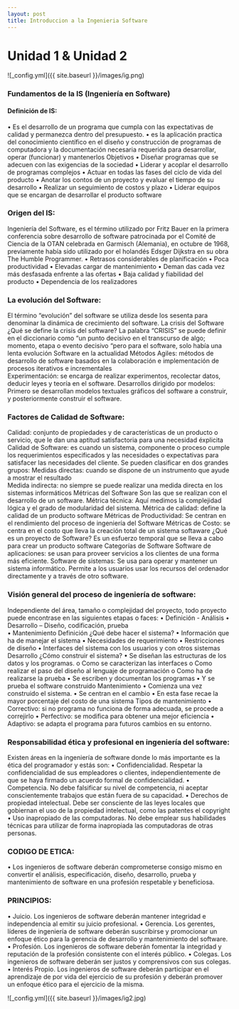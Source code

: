 ```yaml
---
layout: post
title: Introduccion a la Ingenieria Software
---
```


# Unidad 1 & Unidad 2

![_config.yml]({{ site.baseurl }}/images/ig.png)

### Fundamentos de la IS (Ingeniería en Software)

#### Definición de IS: 
•	Es el desarrollo de un programa que cumpla con las expectativas de calidad y permanezca dentro del presupuesto.
•	es la aplicación practica del conocimiento científico en el diseño y construcción de programas de computadora y la documentación necesaria requerida para desarrollar, operar (funcionar) y mantenerlos
Objetivos 
•	Diseñar programas que se adecuen con las exigencias de la sociedad
•	Liderar y acoplar el desarrollo de programas complejos 
•	Actuar en todas las fases del ciclo de vida del producto
•	Anotar los contos de un proyecto y evaluar el tiempo de su desarrollo 
•	 Realizar un seguimiento de costos y plazo 
•	Liderar  equipos que se encargan de desarrollar el producto software

### Origen del IS:

Ingeniería del Software, es el término utilizado por Fritz Bauer en la primera conferencia sobre desarrollo de software patrocinada por el Comité de Ciencia de la OTAN celebrada en Garmisch (Alemania), en octubre de 1968, previamente había sido utilizado por el holandés Edsger Dijkstra en su obra The Humble Programmer.
•	Retrasos considerables de planificación 
•	Poca productividad 
•	Elevadas cargar de mantenimiento 
•	Deman
das cada vez más desfasada enfrente a las ofertas 
•	Baja calidad y fiabilidad del producto 
•	Dependencia de los realizadores 

### La evolución del Software: 

El término “evolución” del software se utiliza desde los sesenta para denominar la dinámica de crecimiento del software.
La crisis del Software
¿Qué se define la crisis del software? 
La palabra “CRISIS” se puede definir en el diccionario como “un punto decisivo en el transcurso de algo; momento, etapa o evento decisivo “pero para el software, solo había una lenta evolución
Software en la actualidad 
Métodos Agiles: métodos de desarrollo de software basados en la colaboración e implementación de procesos iterativos e incrementales  
Experimentación: se encarga de realizar experimentos, recolectar datos, deducir leyes y teoría en el software.
Desarrollos dirigido por modelos: Primero se desarrollan modelos textuales gráficos del software a construir, y posteriormente construir el software.

### Factores de Calidad  de Software:

Calidad: conjunto de propiedades y de características de un producto o servicio, que le dan una aptitud satisfactoria para una necesidad éxplicita
Calidad de Software: es cuando un sistema, componente o proceso cumple los requerimientos especificados y las necesidades o expectativas para satisfacer las necesidades del cliente.
Se pueden clasificar en dos grandes grupos:
Medidas directas: cuando se dispone de un instrumento que ayude a mostrar el resultado  
Medida indirecta: no siempre se puede realizar una medida directa en los sistemas informáticos
Métricas del Software
Son las que se realizan con el desarrollo de un software.
Métrica técnica: Aquí medimos la complejidad lógica y el grado de modularidad del sistema. 
Métrica de calidad: define la calidad de un producto software
Métricas de Productividad: Se centran en el rendimiento del proceso de ingeniería del Software
Métricas de Costo: se centra en el costo que lleva la creación total de un sistema softaware
¿Qué es un proyecto de Software?
Es un esfuerzo temporal que se lleva a cabo para crear un producto software 
Categorías de Software
Software de aplicaciones: se usan para proveer servicios a los clientes de una forma más eficiente.
Software de sistemas: Se usa para operar y mantener un sistema informático. Permite a los usuarios usar los recursos del ordenador directamente y a través de otro software. 

### Visión general del proceso de ingeniería de software: 

Independiente del área, tamaño o complejidad del proyecto, todo proyecto puede encontrase en las siguientes etapas o faces:
•	Definición - Análisis 
•	Desarrollo – Diseño, codificación, prueba  
•	Mantenimiento 
Definición 
¿Qué debe hacer el sistema?	
•	Información que ha de manejar el sistema
•	Necesidades de requerimiento
•	Restricciones de diseño
•	Interfaces del sistema con los usuarios y con otros sistemas 
Desarrollo 
¿Cómo construir el sistema?
•	Se diseñan las estructuras de los datos y los programas.
o	Como se caracterizan las interfaces 
o	Como realizar el paso del diseño al lenguaje de programación 
o	Como ha de realizarse la prueba 
•	Se escriben y documentan los programas 
•	Y se prueba el software construido 
Mantenimiento
•	Comienza una vez construido el sistema.
•	Se centran en el cambio
•	En esta fase recae la mayor porcentaje del costo de una sistema 
Tipos de mantenimiento
•	Correctivo: si no programa no funciona de forma adecuada, se procede a correjirlo 
•	Perfectivo: se modifica para obtener una mejor eficiencia 
•	Adaptivo: se adapta el programa para futuros cambios en su entorno. 

### Responsabilidad ética y profesional en ingeniería del software:

Existen áreas en la ingeniería de software donde lo más importante es la ética del programador y estás son:
•	Confidencialidad. Respetar la confidencialidad de sus empleadores o clientes, independientemente de que se haya firmado un acuerdo formal de confidencialidad.
•	Competencia. No debe falsificar su nivel de competencia, ni aceptar conscientemente trabajos que están fuera de su capacidad.
•	Derechos de propiedad intelectual. Debe ser consciente de las leyes locales que gobiernan el uso de la propiedad intelectual, como las patentes el  copyright
•	Uso inapropiado de las computadoras. No debe emplear sus habilidades técnicas para utilizar de forma inapropiada las computadoras de otras personas.


### CODIGO DE ETICA:
•	Los ingenieros de software deberán comprometerse consigo mismo en convertir el análisis, especificación, diseño, desarrollo, prueba y mantenimiento de software en una profesión respetable y beneficiosa. 

### PRINCIPIOS:
•	Juicio. Los ingenieros de software deberán mantener integridad e independencia al emitir su juicio profesional.
•	Gerencia. Los gerentes,  líderes de ingeniería de software deberán suscribirse y promocionar un enfoque ético para la gerencia de desarrollo y mantenimiento del software.
•	Profesión. Los ingenieros de software deberán fomentar la integridad y reputación de la profesión consistente con el interés público.
•	Colegas. Los ingenieros de software deberán ser justos y comprensivos con sus colegas.
•	Interés Propio. Los ingenieros de software deberán participar en el aprendizaje de por vida del ejercicio de su profesión y deberán promover un enfoque ético para el ejercicio de la misma.

![_config.yml]({{ site.baseurl }}/images/ig2.jpg)
